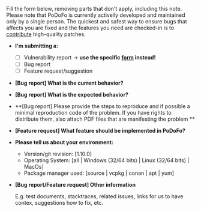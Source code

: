 Fill the form below, removing parts that don't apply, including this note.
Please note that PoDoFo is currently activelly developed and maintained only
by a single person. The quickest and safest way to ensure bugs that
affects you are fixed and the features you need are checked-in is to
[contribute](https://github.com/podofo/podofo#contributions) high-quality patches.

* **I'm submitting a:**
  - [ ] Vulnerability report -> **use the specific [form](https://github.com/podofo/podofo/security/advisories/new) instead!**
  - [ ] Bug report
  - [ ] Feature request/suggestion

* **[Bug report] What is the current behavior?**

* **[Bug report] What is the expected behavior?**

* **[Bug report] Please provide the steps to reproduce and if possible a minimal
reproduction code of the problem. If you have rights to distribute them, also attach
PDF files that are manifesting the problem **

* **[Feature request] What feature should be implemented in PoDoFo?**

* **Please tell us about your environment:**
  
  - Version/git revision: [1.10.0]
  - Operating System: [all | Windows (32/64 bits) | Linux (32/64 bits) | MacOs]
  - Package manager used: [source | vcpkg | conan | apt | yum]

* **[Bug report/Feature request] Other information**

  E.g. test documents, stacktraces, related issues, links for us to have contex, suggestions how to fix, etc.
